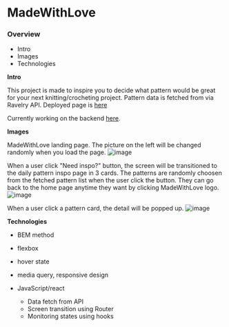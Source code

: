 # MadeWithLove

### Overview

- Intro
- Images
- Technologies

**Intro**

This project is made to inspire you to decide what pattern would be great for your next knitting/crocheting project. Pattern data is fetched from via Ravelry API. Deployed page is [here](https://marinu-m.github.io/project-madewithlove/)

Currently working on the backend [here](https://github.com/MarinU-M/backend-of-madewithlove).

**Images**

MadeWithLove landing page. The picture on the left will be changed randomly when you load the page.
![image](https://github.com/MarinU-M/project-madewithlove/assets/133256866/c6e1f8ba-7857-4c76-b195-e3be88a26281)

When a user click "Need inspo?" button, the screen will be transitioned to the daily pattern inspo page in 3 cards. The patterns are randomly choosen from the fetched pattern list when the user click the button. They can go back to the home page anytime they want by clicking MadeWithLove logo.
![image](https://github.com/MarinU-M/project-madewithlove/assets/133256866/13c568f8-f686-47ba-ab06-681b6ff031e2)

When a user click a pattern card, the detail will be popped up.
![image](https://github.com/MarinU-M/project-madewithlove/assets/133256866/87d24a25-cf2d-4861-945b-f1956d08eea6)

**Technologies**

- BEM method

- flexbox
- hover state
- media query, responsive design

- JavaScript/react
  - Data fetch from API
  - Screen transition using Router
  - Monitoring states using hooks

